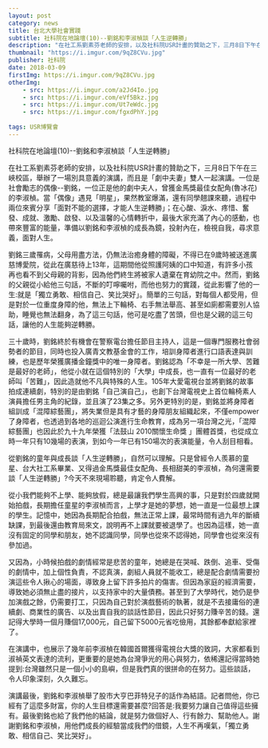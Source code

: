 ```yaml
---
layout: post
category: news
title: 台北大學社會實踐
subtitle: 社科院在地論壇(10)--劉銘和李淑楨談「人生逆轉勝」
description: "在社工系劉素芬老師的安排，以及社科院USR計畫的贊助之下，三月8日下午在三峽校區，舉辦了一場別具意義的演講，而且是「劇中夫妻」雙人一起演講..."
thumbnail: "https://i.imgur.com/9qZ8CVu.jpg"
publisher: 社科院
date: 2018-03-09
firstImg: https://i.imgur.com/9qZ8CVu.jpg
otherImg:
    - src: https://i.imgur.com/a2Jd4Io.jpg
    - src: https://i.imgur.com/eVf5Bkz.jpg
    - src: https://i.imgur.com/Ut7eWdc.jpg
    - src: https://i.imgur.com/fgxdPhY.jpg
    
tags: USR博覽會
---
```


社科院在地論壇(10)--劉銘和李淑楨談「人生逆轉勝」

在社工系劉素芬老師的安排，以及社科院USR計畫的贊助之下，三月8日下午在三峽校區，舉辦了一場別具意義的演講，而且是「劇中夫妻」雙人一起演講。一位是社會勵志的偶像--劉銘，一位正是他的劇中夫人，曾獲金馬獎最佳女配角(魯冰花)的李淑楨。當「偶像」遇見「明星」，果然教室爆滿，還有同學翹課來聽，過程中兩位來賓分享「面對不能的選擇，才能人生逆轉勝」；在心酸、淚水、疼惜、奮發、成就、激勵、啟發、以及溫馨的心情轉折中，最後大家充滿了內心的感動，也帶來豐富的能量，準備以劉銘和李淑楨的成長為鏡，投射內在，檢視自我，尋求意義，面對人生。

劉銘三歲罹病，父母用盡方法，仍無法治癒身體的障礙，不得已在9歲時被送進廣慈博愛院，從此在廣慈待上13年，這期間他從照護阿姨的口中知道，有許多小孩再也看不到父母親的背影，因為他們終生將被家人遺棄在育幼院之中。然而，劉銘的父親從小給他三句話，不斷的叮嚀囑咐，而他也努力的實踐，從此影響了他的一生:就是「獨立勇敢、相信自己、笑比哭好」。簡單的三句話，對每個人都受用，但是對於一位重度身障的他，無法上下輪椅、右手無法舉高、甚至如廁都需要別人協助，睡覺也無法翻身，為了這三句話，他可是吃盡了苦頭，但也是父親的這三句話，讓他的人生能夠逆轉勝。

三十歲時，劉銘終於有機會在警察電台擔任節目主持人，這是一個專門服務社會弱勢者的節目，同時也投入廣青文教基金會的工作，培訓身障者進行口語表達與訓練，也是歷年榮獲廣播金鐘獎中的唯一身障者。劉銘認為「不幸是一所大學、苦難是最好的老師」，他從小就在這個特別的「大學」中成長，也一直有一位最好的老師叫「苦難」，因此造就他不凡與特殊的人生。105年大愛電視台並將劉銘的故事拍成連續劇，特別的是由劉銘「自己演自己」，也創下台灣電視史上首位輪椅素人演員擔任男主角的紀錄，並且演了23集之多。另外更特別的是，劉銘並將身障者組訓成「混障綜藝團」，將失業但是具有才藝的身障朋友組織起來，不僅empower了身障者，也透過到各地的巡迴公演進行生命教育，成為另一項台灣之光，「混障綜藝團」也因此於九十九年榮獲「法鼓山 2010關懷生命獎 」團體首獎，也從成立時一年只有10幾場的表演，到如今一年已有150場次的表演能量，令人刮目相看。

從劉銘的童年與成長談「人生逆轉勝」，自然可以理解。只是曾經令人羨慕的童星、台大社工系畢業、又得過金馬獎最佳女配角、長相甜美的李淑楨，為何還需要談「人生逆轉勝」?今天不來現場聆聽，肯定令人費解。

從小我們能夠不上學、能夠放假，總是最讓我們學生高興的事，只是對於四歲就開始拍戲，長期擔任童星的李淑楨而言，上學才是她的夢想，她一直是一位最想上課的學生。記憶中，她因為長期配合拍戲，無法正常上課，最常時間有過九年的斷續缺課，到最後還由教育局來文，說明再不上課就要被退學了。也因為這樣，她一直沒有固定的同學和朋友，她不認識同學，同學也從來不認得她，同學會也從來沒有參加過。

又因為，小時候拍戲的劇情經常是悲苦的童年，她總是在哭喊、跌倒、追車、受傷的劇情中，加上個性負責，不認真演，劇組人員就不能收工，總是配合劇情需要扮演這些令人揪心的場面，導致身上留下許多拍片的傷害。但因為家庭的經濟需要，導致她必須無止盡的接片，以支持家中的大量債務。甚至到了大學時代，她仍是參加演戲之餘，仍需要打工，只因為自己對於演戲藝術的執著，就是不去接庸俗的連續劇、商業性的廣告、以及出賣自我的談話性節目，因此只好努力賺辛苦的錢。還記得大學時一個月賺個17,000元，自己留下5000元省吃儉用，其餘都奉獻給家裡了。

在演講中，也展示了幾年前李淑楨在韓國首爾獲得電視台大獎的致詞，大家都看到淑禎英文表達的流利，更重要的是她為台灣爭光的用心與努力，依稀還記得當時她提到:台灣雖然只是一個小小的島嶼，但是我們真的很拼命的在努力。這些談話，令人印象深刻，久久難忘。

演講最後，劉銘和李淑楨舉了股市大亨巴菲特兒子的話作為結語。記者問他，你已經有了這麼多財富，你的人生目標還需要甚麼?回答是:我要努力讓自己值得這些擁有。最後劉銘也給了我們他的結論，就是努力做個好人、行有餘力、幫助他人。謝謝劉銘和李淑楨，用他們成長的經驗當成我們的借鏡，人生不再嘆氣，「獨立勇敢、相信自己、笑比哭好」。